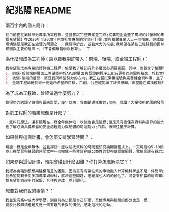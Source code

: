 # 紀兆陽 README 

兩百字內的個人簡介：
```markdown
我目前正在累積部分專案所需經驗，並且嘗試完整專案並完成;從事範圍涵蓋了廣域的非營利的專業範圍，並為醫學專業人員，
我希望預計在2020年至2030年完成社會專業的非營利計畫;並與相關專業人士一同推廣，完成個人在社會學領域多年的專業，
環境議題是我正在處理的問題之一，我從事於此，並且大力的推廣;我希望在某些已經歸劃的區域於2030以前完成抗全球暖化或熱島效應，
相關與主要的層面上，『不會偏離醫學跟教育』。 ㄒ
```

為什麼想成為工程師 ( 請以自我期許帶入：前端、後端、或全端工程師 )：
```markdown
我希望能成為專業的計算機工程師，但是我了解仍有許多層面必須要克服，其中，也包含了相關科學。
1. 前端-於前端的層面上希望能夠於API的層面與認證的程序上能有更多的經驗與精進，於其當中，也希望能夠投入較多的層面於前端的互動程式與區塊鏈上。
2. 後湍-後端的層面一直是我所希望努力的方向，我正在嘗試累積經驗與完善健全資料庫，並了解數據的運作與統計。
3. 全端工程師是我最一開始所希望的目標，目前，我已經閱讀了許多層面，希望能在累積經驗的同時一並實踐。
```

為了成為工程師，曾經做過什麼努力？：
```markdown
我很努力的讀了微積與跟統計學，幾年以來，我都是這樣做的;同時，我讀了大量技術範圍的發展，並預想自己所能從事的範圍。
```

對於工程師的職業想像是什麼？：
```markdown
一些科幻想法，還有跟現在一樣全年無休吧！以後也會是這樣;但是具有能保存資料與運算的能力。
也了解必須具備相當的安全處理能力與硬體的可選能力;目前，很嚮往量子計算。
```

如果參與這個計畫，會怎麼安排學習時間？：
```markdown
可能一樣是全年無休，並且挪動一些以前找資料的時間至研究與開發程式上，一天可能約5-10個小時。
並且在學習與練習的時間當中一同完成一些非營利或公益性的發布或媒體網頁，我相信這有益於之前、當前與之後的學習、訓練與發展。
```

如果參與這個計畫，預期會碰到什麼困難？你打算怎麼解決它？：
```markdown
我認為會碰到預想與建構落差的困難，因為富有專業性質的事物融入計算機科學並不是一件簡單的事情。
我希望能夠參閱多項專業與學科，解決這些問題，但是我也大約的預估了，將會有相當的層面難以接觸，並且是需要認證的，
我希望能夠逐步的聯繫、合作與完成，並且順利。
```

想要對我們說的事情？：
```markdown
我並沒有高中或大學學歷，到目前為止都是自己研讀，其他專業與相關的部分也是一樣，
屬於比較麻煩但是又是一個有趣的參與的情況，感謝這次的活動。
```


